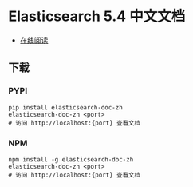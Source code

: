 # Elasticsearch 5.4 中文文档

+   [在线阅读](https://elasticsearch.apachecn.org)


## 下载

### PYPI

```
pip install elasticsearch-doc-zh
elasticsearch-doc-zh <port>
# 访问 http://localhost:{port} 查看文档
```

### NPM

```
npm install -g elasticsearch-doc-zh
elasticsearch-doc-zh <port>
# 访问 http://localhost:{port} 查看文档
```
